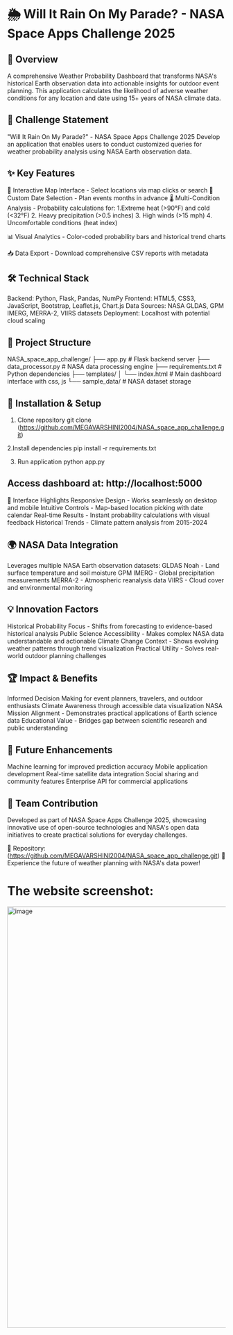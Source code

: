 # 🌦️ Will It Rain On My Parade? - NASA Space Apps Challenge 2025

## 🚀 Overview
A comprehensive Weather Probability Dashboard that transforms NASA's historical Earth observation data into actionable insights for outdoor event planning. This application calculates the likelihood of adverse weather conditions for any location and date using 15+ years of NASA climate data.

## 🎯 Challenge Statement
"Will It Rain On My Parade?" - NASA Space Apps Challenge 2025
Develop an application that enables users to conduct customized queries for weather probability analysis using NASA Earth observation data.

## ✨ Key Features
📍 Interactive Map Interface - Select locations via map clicks or search
📅 Custom Date Selection - Plan events months in advance
🌡️ Multi-Condition Analysis - Probability calculations for:
1.Extreme heat (>90°F) and cold (<32°F)
2. Heavy precipitation (>0.5 inches)
3. High winds (>15 mph)
4. Uncomfortable conditions (heat index)

📊 Visual Analytics - Color-coded probability bars and historical trend charts

📥 Data Export - Download comprehensive CSV reports with metadata

## 🛠️ Technical Stack
Backend: Python, Flask, Pandas, NumPy
Frontend: HTML5, CSS3, JavaScript, Bootstrap, Leaflet.js, Chart.js
Data Sources: NASA GLDAS, GPM IMERG, MERRA-2, VIIRS datasets
Deployment: Localhost with potential cloud scaling

## 📁 Project Structure
NASA_space_app_challenge/
├── app.py # Flask backend server
├── data_processor.py # NASA data processing engine
├── requirements.txt # Python dependencies
├── templates/
│ └── index.html # Main dashboard interface with css, js
└── sample_data/ # NASA dataset storage

## 🚀 Installation & Setup
1. Clone repository
git clone (https://github.com/MEGAVARSHINI2004/NASA_space_app_challenge.git)

2.Install dependencies
pip install -r requirements.txt

3. Run application
python app.py

## Access dashboard at: http://localhost:5000
🎨 Interface Highlights
Responsive Design - Works seamlessly on desktop and mobile
Intuitive Controls - Map-based location picking with date calendar
Real-time Results - Instant probability calculations with visual feedback
Historical Trends - Climate pattern analysis from 2015-2024

## 🌍 NASA Data Integration
Leverages multiple NASA Earth observation datasets:
GLDAS Noah - Land surface temperature and soil moisture
GPM IMERG - Global precipitation measurements
MERRA-2 - Atmospheric reanalysis data
VIIRS - Cloud cover and environmental monitoring

## 💡 Innovation Factors
Historical Probability Focus - Shifts from forecasting to evidence-based historical analysis
Public Science Accessibility - Makes complex NASA data understandable and actionable
Climate Change Context - Shows evolving weather patterns through trend visualization
Practical Utility - Solves real-world outdoor planning challenges

## 🏆 Impact & Benefits
Informed Decision Making for event planners, travelers, and outdoor enthusiasts
Climate Awareness through accessible data visualization
NASA Mission Alignment - Demonstrates practical applications of Earth science data
Educational Value - Bridges gap between scientific research and public understanding

## 🔮 Future Enhancements
Machine learning for improved prediction accuracy
Mobile application development
Real-time satellite data integration
Social sharing and community features
Enterprise API for commercial applications

## 👥 Team Contribution
Developed as part of NASA Space Apps Challenge 2025, showcasing innovative use of open-source technologies and NASA's open data initiatives to create practical solutions for everyday challenges.

🔗 Repository: (https://github.com/MEGAVARSHINI2004/NASA_space_app_challenge.git)
🚀 Experience the future of weather planning with NASA's data power!

# The website screenshot:

<img width="1919" height="970" alt="image" src="https://github.com/user-attachments/assets/c4ac1d3a-6c9b-48b5-a917-5ab056210be2" />

